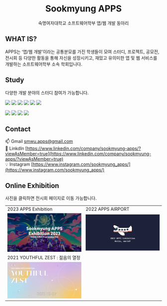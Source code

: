 <div align="center">

# Sookmyung APPS

숙명여자대학교 소프트웨어학부 앱/웹 개발 동아리

</div>

## WHAT IS?

APPS는 ‘앱/웹 개발’이라는 공통분모를 가진 학생들이 모여 스터디, 프로젝트, 공모전, 전시회 등 다양한 활동을 통해 자신을 성장시키고,
재밌고 유의미한 앱 및 웹 서비스를 개발하는 소프트웨어학부 소속 학회입니다.

## Study

다양한 개발 분야의 스터디 참여가 가능합니다.

<img src="https://img.shields.io/badge/react-61DAFB?style=for-the-badge&logo=react&logoColor=white" height="24"> <img 
src="https://img.shields.io/badge/html-E34F26?style=for-the-badge&logo=html5&logoColor=white" height="24"> <img 
src="https://img.shields.io/badge/CSS-1572B6?style=for-the-badge&logo=css3&logoColor=white" height="24">
<img src="https://img.shields.io/badge/ios-000000?style=for-the-badge&logo=apple&logoColor=white" height="24"> <img 
src="https://img.shields.io/badge/Android-3DDC84?style=for-the-badge&logo=android&logoColor=white" height="24"> <img 
src="https://img.shields.io/badge/Flutter-02569B?style=for-the-badge&logo=flutter&logoColor=white" height="24">

<img src="https://img.shields.io/badge/Node.js-339933?style=for-the-badge&logo=node.js&logoColor=white" height="24"> <img 
src="https://img.shields.io/badge/spring boot-6DB33F?style=for-the-badge&logo=spring&logoColor=white" height="24"> <img 
src="https://img.shields.io/badge/unity-FFFFFF?style=for-the-badge&logo=unity&logoColor=black" height="24"> <img 
src="https://img.shields.io/badge/Unreal Engine-0E1128?style=for-the-badge&logo=unreal engine&logoColor=white" height="24">

## Contact

📫 Gmail [smwu.apps@gmail.com](mailto:smwu.apps@gmail.com) <br />
🔎 LinkdIn [https://www.linkedin.com/company/sookmyung-apps/?viewAsMember=true](https://www.linkedin.com/company/sookmyung-apps/?viewAsMember=true) <br />
💡 Instagram [https://www.instagram.com/sookmyung_apps/](https://www.instagram.com/sookmyung_apps/)


## Online Exhibition

사진을 클릭하면 전시회 페이지로 이동 가능합니다.

<table>
  <tr>
    <td>2023 APPS Exhibition</td>
    <td width="50%">2022 APPS AIRPORT</td>
  </tr>
  <tr>
    <td>
      <a href="https://2023-apps-exhibition-webpage.vercel.app/">
        <img src="https://github.com/APPS-sookmyung/.github/blob/main/img/2023.png?raw=true"
      </a>
    </td>
        <td>
      <a href="https://apps-exhibition-webpage.vercel.app/">
      <img src = "https://github.com/APPS-sookmyung/.github/blob/main/img/2022.png?raw=true">
      </a>
    </td>
  </tr>
  <tr>
    <td width="50%">2021 YOUTHFUL ZEST : 젊음의 열정</td>
  </tr>
  <tr>
    <td>
      <a href="https://sookmyung-apps.github.io/#/">
      <img src = "https://github.com/APPS-sookmyung/.github/blob/main/img/2021.png?raw=true">
      </a>
    </td>
  </tr>
</table>
